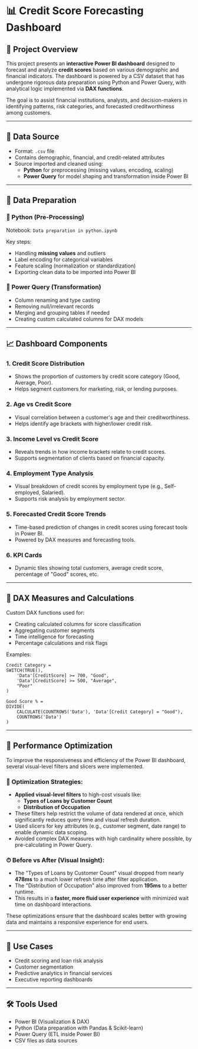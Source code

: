 # 📊 Credit Score Forecasting Dashboard

## 🧾 Project Overview

This project presents an **interactive Power BI dashboard** designed to forecast and analyze **credit scores** based on various demographic and financial indicators. The dashboard is powered by a CSV dataset that has undergone rigorous data preparation using Python and Power Query, with analytical logic implemented via **DAX functions**.

The goal is to assist financial institutions, analysts, and decision-makers in identifying patterns, risk categories, and forecasted creditworthiness among customers.

---

## 📂 Data Source

- Format: `.csv` file
- Contains demographic, financial, and credit-related attributes
- Source imported and cleaned using:
  - **Python** for preprocessing (missing values, encoding, scaling)
  - **Power Query** for model shaping and transformation inside Power BI

---

## 🧹 Data Preparation

### 🐍 Python (Pre-Processing)

Notebook: `Data preparation in python.ipynb`

Key steps:
- Handling **missing values** and outliers
- Label encoding for categorical variables
- Feature scaling (normalization or standardization)
- Exporting clean data to be imported into Power BI

### 🧪 Power Query (Transformation)

- Column renaming and type casting
- Removing null/irrelevant records
- Merging and grouping tables if needed
- Creating custom calculated columns for DAX models

---

## 📈 Dashboard Components

### 1. **Credit Score Distribution**
- Shows the proportion of customers by credit score category (Good, Average, Poor).
- Helps segment customers for marketing, risk, or lending purposes.

### 2. **Age vs Credit Score**
- Visual correlation between a customer's age and their creditworthiness.
- Helps identify age brackets with higher/lower credit risk.

### 3. **Income Level vs Credit Score**
- Reveals trends in how income brackets relate to credit scores.
- Supports segmentation of clients based on financial capacity.

### 4. **Employment Type Analysis**
- Visual breakdown of credit scores by employment type (e.g., Self-employed, Salaried).
- Supports risk analysis by employment sector.

### 5. **Forecasted Credit Score Trends**
- Time-based prediction of changes in credit scores using forecast tools in Power BI.
- Powered by DAX measures and forecasting tools.

### 6. **KPI Cards**
- Dynamic tiles showing total customers, average credit score, percentage of "Good" scores, etc.

---

## 🔢 DAX Measures and Calculations

Custom DAX functions used for:
- Creating calculated columns for score classification
- Aggregating customer segments
- Time intelligence for forecasting
- Percentage calculations and risk flags

Examples:
```DAX
Credit Category = 
SWITCH(TRUE(),
    'Data'[CreditScore] >= 700, "Good",
    'Data'[CreditScore] >= 500, "Average",
    "Poor"
)

Good Score % = 
DIVIDE(
    CALCULATE(COUNTROWS('Data'), 'Data'[Credit Category] = "Good"),
    COUNTROWS('Data')
)
```

---

## 🚀 Performance Optimization

To improve the responsiveness and efficiency of the Power BI dashboard, several visual-level filters and slicers were implemented.

### 🔧 Optimization Strategies:

- **Applied visual-level filters** to high-cost visuals like:
  - **Types of Loans by Customer Count**
  - **Distribution of Occupation**
- These filters help restrict the volume of data rendered at once, which significantly reduces query time and visual refresh duration.
- Used slicers for key attributes (e.g., customer segment, date range) to enable dynamic data scoping.
- Avoided complex DAX measures with high cardinality where possible, by pre-calculating in Power Query.

### ⏱ Before vs After (Visual Insight):

- The "Types of Loans by Customer Count" visual dropped from nearly **478ms** to a much lower refresh time after filter application.
- The "Distribution of Occupation" also improved from **195ms** to a better runtime.
- This results in a **faster, more fluid user experience** with minimized wait time on dashboard interactions.

These optimizations ensure that the dashboard scales better with growing data and maintains a responsive experience for end users.

---

## 🧠 Use Cases

- Credit scoring and loan risk analysis
- Customer segmentation
- Predictive analytics in financial services
- Executive reporting dashboards

---

## 🛠 Tools Used

- Power BI (Visualization & DAX)
- Python (Data preparation with Pandas & Scikit-learn)
- Power Query (ETL inside Power BI)
- CSV files as data sources

